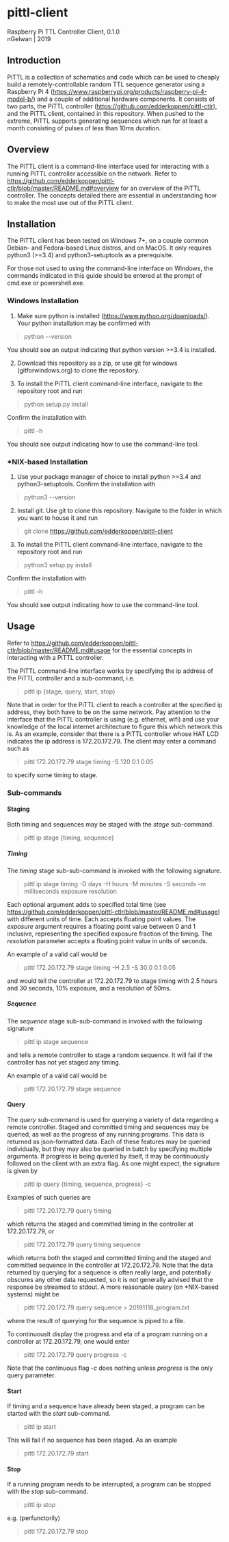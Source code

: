 # pittl-client
Raspberry Pi TTL Controller Client, 0.1.0  
nGelwan | 2019

## Introduction
PiTTL is a collection of schematics and code which can be used to cheaply build a remotely-controllable random TTL sequence generator using a Raspberry Pi 4 (https://www.raspberrypi.org/products/raspberry-pi-4-model-b/) and a couple of additional hardware components. It consists of two parts, the PiTTL controller (https://github.com/edderkoppen/pittl-ctlr), and the PiTTL client, contained in this repository. When pushed to the extreme, PiTTL supports generating sequences which run for at least a month consisting of pulses of less than 10ms duration. 

## Overview
The PiTTL client is a command-line interface used for interacting with a running PiTTL controller accessible on the network. Refer to https://github.com/edderkoppen/pittl-ctlr/blob/master/README.md#overview for an overview of the PiTTL controller. The concepts detailed there are essential in understanding how to make the most use out of the PiTTL client.

## Installation
The PiTTL client has been tested on Windows 7+, on a couple common Debian- and Fedora-based Linux distros, and on MacOS. It only requires python3 (>=3.4) and python3-setuptools as a prerequisite.

For those not used to using the command-line interface on Windows, the commands indicated in this guide should be entered at the prompt of cmd.exe or powershell.exe.

### Windows Installation
1. Make sure python is installed (https://www.python.org/downloads/). Your python installation may be confirmed with

> python --version

You should see an output indicating that python version >=3.4 is installed. 

2. Download this repository as a zip, or use git for windows (gitforwindows.org) to clone the repository.

3. To install the PiTTL client command-line interface, navigate to the repository root and run

> python setup.py install

Confirm the installation with

> pittl -h

You should see output indicating how to use the command-line tool.

### \*NIX-based Installation
1. Use your package manager of choice to install python >=3.4 and python3-setuptools. Confirm the installation with

> python3 --version

2. Install git. Use git to clone this repository. Navigate to the folder in which you want to house it and run

> git clone https://github.com/edderkoppen/pittl-client

3. To install the PiTTL client command-line interface, navigate to the repository root and run

> python3 setup.py install

Confirm the installation with

> pittl -h

You should see output indicating how to use the command-line tool.

## Usage
Refer to https://github.com/edderkoppen/pittl-ctlr/blob/master/README.md#usage for the essential concepts in interacting with a PiTTL controller.

The PiTTL command-line interface works by specifying the ip address of the PiTTL controller and a sub-command, i.e.

> pittl ip {stage, query, start, stop}

Note that in order for the PiTTL client to reach a controller at the specified ip address, they both have to be on the same network. Pay attention to the interface that the PiTTL controller is using (e.g. ethernet, wifi) and use your knowledge of the local internet architecture to figure this which network this is. As an example, consider that there is a PiTTL controller whose HAT LCD indicates the ip address is 172.20.172.79. The client may enter a command such as

> pittl 172.20.172.79 stage timing -S 120 0.1 0.05

to specify some timing to stage.

### Sub-commands
#### Staging
Both timing and sequences may be staged with the *stage* sub-command. 

> pittl ip stage {timing, sequence}

##### Timing
The *timing* stage sub-sub-command is invoked with the following signature.

> pittl ip stage timing -D days -H hours -M minutes -S seconds -m milliseconds exposure resolution

Each optional argument adds to specified total time (see https://github.com/edderkoppen/pittl-ctlr/blob/master/README.md#usage) with different units of time. Each accepts floating point values. The *exposure* argument requires a floating point value between 0 and 1 inclusive, representing the specified exposure fraction of the timing. The *resolution* parameter accepts a floating point value in units of seconds.

An example of a valid call would be

> pittl 172.20.172.79 stage timing -H 2.5 -S 30.0 0.1 0.05

and would tell the controller at 172.20.172.79 to stage timing with 2.5 hours and 30 seconds, 10% exposure, and a resolution of 50ms.

##### Sequence
The *sequence* stage sub-sub-command is invoked with the following signature

> pittl ip stage sequence

and tells a remote controller to stage a random sequence. It will fail if the controller has not yet staged any timing.

An example of a valid call would be 

> pittl 172.20.172.79 stage sequence

#### Query
The *query* sub-command is used for querying a variety of data regarding a remote controller. Staged and committed timing and sequences may be queried, as well as the progress of any running programs. This data is returned as json-formatted data. Each of these features may be queried individually, but they may also be queried in batch by specifying multiple arguments. If progress is being queried by itself, it may be continuously followed on the client with an extra flag. As one might expect, the signature is given by

> pittl ip query {timing, sequence, progress} -c

Examples of such queries are

> pittl 172.20.172.79 query timing

which returns the staged and committed timing in the controller at 172.20.172.79, or

> pittl 172.20.172.79 query timing sequence

which returns both the staged and committed timing and the staged and committed sequence in the controller at 172.20.172.79. Note that the data returned by querying for a sequence is often really large, and potentially obscures any other data requested, so it is not generally advised that the response be streamed to stdout. A more reasonable query (on \*NIX-based systems) might be

> pittl 172.20.172.79 query sequence > 20191118_program.txt

where the result of querying for the sequence is piped to a file.

To continuouslt display the progress and eta of a program running on a controller at 172.20.172.79, one would enter

> pittl 172.20.172.79 query progress -c

Note that the continuous flag *-c* does nothing unless *progress* is the only query parameter.

#### Start
If timing and a sequence have already been staged, a program can be started with the *start* sub-command.

> pittl ip start

This will fail if no sequence has been staged. As an example

> pittl 172.20.172.79 start

#### Stop
If a running program needs to be interrupted, a program can be stopped with the *stop* sub-command.

> pittl ip stop

e.g. (perfunctorily)

> pittl 172.20.172.79 stop
